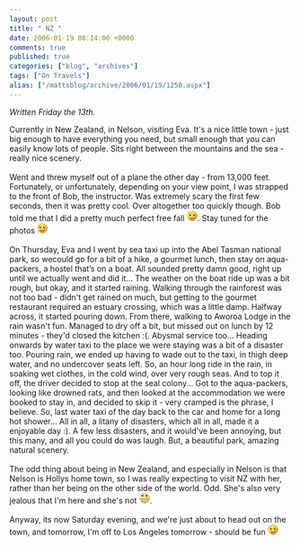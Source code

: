 ```yaml
---
layout: post
title: " NZ "
date: 2006-01-19 08:14:00 +0000
comments: true
published: true
categories: ["blog", "archives"]
tags: ["On Travels"]
alias: ["/mattsblog/archive/2006/01/19/1250.aspx"]
---
```

<!-- more -->

<P><EM>Written Friday the 13th.</EM></P>
 <P>Currently in New Zealand, in Nelson, visiting Eva. It's a nice little town - just big enough to have everything you need, but small enough that you can easily know lots of people. Sits right between the mountains and the sea - really nice scenery.<BR><BR>Went and threw myself out of a plane the other day - from 13,000 feet. Fortunately, or unfortunately, depending on your view point, I was strapped to the front of Bob, the instructor. Was extremely scary the first few seconds, then it was pretty cool. Over altogether too quickly though. Bob told me that I did a pretty much perfect free fall <IMG alt=":)" class="emoticon" src="/images/emotions/emotion-1.gif" border=0>. Stay tuned for the photos <IMG alt=":)" class="emoticon" src="/images/emotions/emotion-1.gif" border=0><BR><BR>On Thursday, Eva and I went by sea taxi up into the Abel Tasman national park, so wecould go for a bit of a hike, a gourmet lunch, then stay on aqua-packers, a hostel that&#8217;s on a boat. All sounded pretty damn good, right up until we actually went and did it... The weather on the boat ride up was a bit rough, but okay, and it started raining. Walking through the rainforest was not too bad - didn't get rained on much, but getting to the gourmet restaurant required an estuary crossing, which was a little damp. Halfway across, it started pouring down. From there, walking to Aworoa Lodge in the rain wasn't fun. Managed to dry off a bit, but missed out on lunch by 12 minutes - they'd closed the kitchen :(. Abysmal service too... Heading onwards by water taxi to the place we were staying was a bit of a disaster too. Pouring rain, we ended up having to wade out to the taxi, in thigh deep water, and no undercover seats left. So, an hour long ride in the rain, in soaking wet clothes, in the cold wind, over very rough seas. And to top it off, the driver decided to stop at the seal colony... Got to the aqua-packers, looking like drowned rats, and then looked at the accommodation we were booked to stay in, and decided to skip it - very cramped is the phrase, I believe. So, last water taxi of the day back to the car and home for a long hot shower... All in all, a litany of disasters, which all in all, made it a enjoyable day :). A few less disasters, and it would've been annoying, but this many, and all you could do was laugh. But, a beautiful park, amazing natural scenery.<BR><BR>The odd thing about being in New Zealand, and especially in Nelson is that Nelson is Hollys home town, so I was really expecting to visit NZ with her, rather than her being on the other side of the world. Odd. She's also very jealous that I'm here and she's not <IMG alt=":D" class="emoticon" src="/images/emotions/emotion-2.gif" border=0>.<BR><BR>Anyway, its now Saturday evening, and we're just about to head out on the town, and tomorrow, I'm off to Los Angeles tomorrow - should be fun <IMG alt=":)" class="emoticon" src="/images/emotions/emotion-1.gif" border=0></P>
